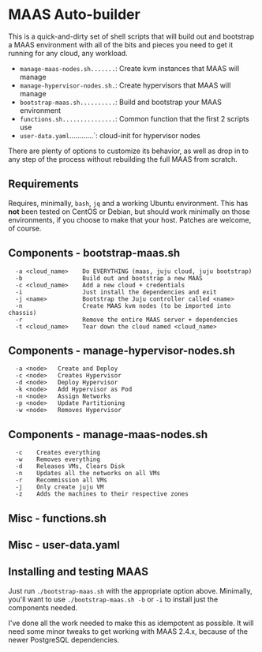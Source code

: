# MAAS Auto-builder

This is a quick-and-dirty set of shell scripts that will build out and
bootstrap a MAAS environment with all of the bits and pieces you need to get
it running for any cloud, any workload.

* `manage-maas-nodes.sh.......`: Create kvm instances that MAAS will manage
* `manage-hypervisor-nodes.sh.`: Create hypervisors that MAAS will manage
* `bootstrap-maas.sh..........`: Build and bootstrap your MAAS environment
* `functions.sh...............`: Common function that the first 2 scripts use
* `user-data.yaml`............`: cloud-init for hypervisor nodes

There are plenty of options to customize its behavior, as well as drop in to
any step of the process without rebuilding the full MAAS from scratch.

## Requirements

Requires, minimally, `bash`, `jq` and a working Ubuntu environment.  This
has **not** been tested on CentOS or Debian, but should work minimally on
those environments, if you choose to make that your host.  Patches are
welcome, of course.

## Components - bootstrap-maas.sh

```
  -a <cloud_name>    Do EVERYTHING (maas, juju cloud, juju bootstrap)
  -b                 Build out and bootstrap a new MAAS
  -c <cloud_name>    Add a new cloud + credentials
  -i                 Just install the dependencies and exit
  -j <name>          Bootstrap the Juju controller called <name>
  -n                 Create MAAS kvm nodes (to be imported into chassis)
  -r                 Remove the entire MAAS server + dependencies
  -t <cloud_name>    Tear down the cloud named <cloud_name>
```

## Components - manage-hypervisor-nodes.sh

```
  -a <node>   Create and Deploy
  -c <node>   Creates Hypervisor
  -d <node>   Deploy Hypervisor
  -k <node>   Add Hypervisor as Pod
  -n <node>   Assign Networks
  -p <node>   Update Partitioning
  -w <node>   Removes Hypervisor
```

## Components - manage-maas-nodes.sh

```
  -c    Creates everything
  -w    Removes everything
  -d    Releases VMs, Clears Disk
  -n    Updates all the networks on all VMs
  -r    Recommission all VMs
  -j    Only create juju VM
  -z    Adds the machines to their respective zones
```

## Misc - functions.sh

## Misc - user-data.yaml

## Installing and testing MAAS

Just run `./bootstrap-maas.sh` with the appropriate option above.
Minimally, you'll want to use `./bootstrap-maas.sh -b` or `-i` to install
just the components needed.

I've done all the work needed to make this as idempotent as possible.  It
will need some minor tweaks to get working with MAAS 2.4.x, because of the
newer PostgreSQL dependencies.
